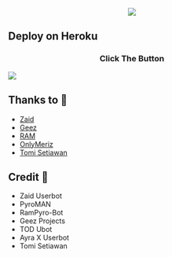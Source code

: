 <p align="center">

<img src="https://telegra.ph//file/976ad753d6073dde1f579.jpg">

</p>




## Deploy on Heroku
<h3 align="center">Click The Button</h3>
<a href="https://dashboard.heroku.com/new?template=https://github.com/ayrizz/Azazel-Project"><img src="https://www.herokucdn.com/deploy/button.svg"></a>
</div>


## Thanks to 💖
- [Zaid](https://github.com/ITZ-ZAID)
- [Geez](https://t.me/GeezSupport)
- [RAM](https://t.me/ramsupportt)
- [OnlyMeriz](https://github.com/Onlymeriz)
- [Tomi Setiawan](https://github.com/XtomiX)

## Credit 💖
- Zaid Userbot
- PyroMAN
- RamPyro-Bot
- Geez Projects
- TOD Ubot
- Ayra X Userbot
- Tomi Setiawan
